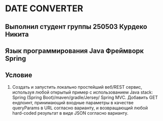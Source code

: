 # DATE CONVERTER
Выполнил студент группы 250503 Курдеко Никита
---
Язык программирования Java
Фреймворк Spring
---
## Условие
1. Создать и запустить локально простейший веб/REST сервис, используя любой открытый пример с использованием Java stack: Spring (Spring Boot)/maven/gradle/Jersey/ Spring MVC. Добавить GET ендпоинт, принимающий входные параметры в качестве queryParams в URL согласно варианту, и возвращающий любой hard-coded результат в виде JSON согласно варианту.
